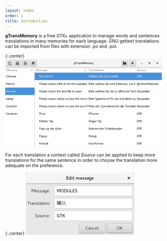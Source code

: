 ```yaml
---
layout: index
order: 1
title: Introduction
---
```

**gTransMemory** is a free GTK+ application to manage words and sentences
translations in many memories for each language. GNU gettext translations
can be imported from files with extension .po and .pot.

{:.center}
![Main window](/resources/gtransmemory/archive/latest/english/main.png)

For each translation a context called *Source* can be applied to keep more
translations for the same sentence in order to choose the translation more
adequate on the preference.

{:.center}
![Detail window](/resources/gtransmemory/archive/latest/english/detail.png)
